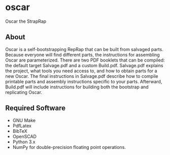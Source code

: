 # oscar
Oscar the StrapRap

## About

Oscar is a self-bootstrapping RepRap that can be built from salvaged parts.
Because everyone will find different parts, the instructions for assembling Oscar are parameterized.
There are two PDF booklets that can be compiled: the default target Salvage.pdf and a custom Build.pdf.
Salvage.pdf explains the project, what tools you need access to, and how to obtain parts for a new Oscar.
The final instructions in Salvage.pdf describe how to compile printable parts and assembly instructions specific to your parts.
Afterward, Build.pdf will include instructions for building both the bootstrap and replicating Oscar.

## Required Software

* GNU Make
* PdfLatex
* BibTeX
* OpenSCAD
* Python 3.x
* NumPy for double-precision floating point operations.
